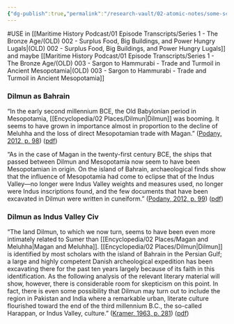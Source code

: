 ```yaml
---
{"dg-publish":true,"permalink":"/research-vault/02-atomic-notes/some-scholars-identify-dilmun-as-being-in-bahrain-but-others-place-it-in-the-region-of-pakistan-india-and-the-harappan-civilization/"}
---
```


#USE in [[Maritime History Podcast/01 Episode Transcripts/Series 1 - The Bronze Age/(OLD) 002 - Surplus Food, Big Buildings, and Power Hungry Lugals\|(OLD) 002 - Surplus Food, Big Buildings, and Power Hungry Lugals]] and maybe [[Maritime History Podcast/01 Episode Transcripts/Series 1 - The Bronze Age/(OLD) 003 - Sargon to Hammurabi - Trade and Turmoil in Ancient Mesopotamia\|(OLD) 003 - Sargon to Hammurabi - Trade and Turmoil in Ancient Mesopotamia]]

### Dilmun as Bahrain

“In the early second millennium BCE, the Old Babylonian period in Mesopotamia, [[Encyclopedia/02 Places/Dilmun\|Dilmun]] was booming. It seems to have grown in importance almost in proportion to the decline of Meluhha and the loss of direct Mesopotamian trade with Magan.” ([Podany, 2012, p. 98](zotero://select/library/items/GN73GMNP)) ([pdf](zotero://open-pdf/library/items/LXNK9GFK?page=123&annotation=JK949KK8))

“As in the case of Magan in the twenty-first century BCE, the ships that passed between Dilmun and Mesopotamia now seem to have been Mesopotamian in origin. On the island of Bahrain, archaeological finds show that the influence of Mesopotamia had come to eclipse that of the Indus Valley—no longer were Indus Valley weights and measures used, no longer were Indus inscriptions found, and the few documents that have been excavated in Dilmun were written in cuneiform.” ([Podany, 2012, p. 99](zotero://select/library/items/GN73GMNP)) ([pdf](zotero://open-pdf/library/items/LXNK9GFK?page=124&annotation=ZJLFHCWV))

### Dilmun as Indus Valley Civ

“The land Dilmun, to which we now turn, seems to have been even more intimately related to Sumer than [[Encyclopedia/02 Places/Magan and Meluhha\|Magan and Meluhha]]. [[Encyclopedia/02 Places/Dilmun\|Dilmun]] is identified by most scholars with the island of Bahrain in the Persian Gulf; a large and highly competent Danish archeological expedition has been excavating there for the past ten years largely because of its faith in this identification. As the following analysis of the relevant literary material will show, however, there is considerable room for skepticism on this point. In fact, there is even some possibility that Dilmun may turn out to include the region in Pakistan and India where a remarkable urban, literate culture flourished toward the end of the third millennium B.C., the so-called Harappan, or Indus Valley, culture.” ([Kramer, 1963, p. 281](zotero://select/library/items/TI24BNVH)) ([pdf](zotero://open-pdf/library/items/EY8R4485?page=281&annotation=N7V775GQ)) 